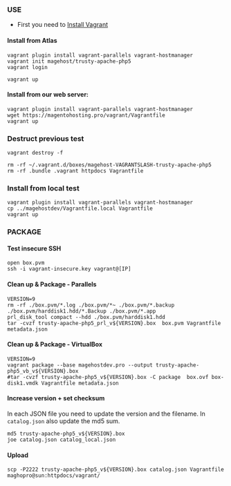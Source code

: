 ### USE

* First you need to [Install Vagrant](http://www.vagrantup.com/download)

#### Install from Atlas
```
vagrant plugin install vagrant-parallels vagrant-hostmanager
vagrant init magehost/trusty-apache-php5
vagrant login

vagrant up
```

#### Install from our web server:
```
vagrant plugin install vagrant-parallels vagrant-hostmanager
wget https://magentohosting.pro/vagrant/Vagrantfile
vagrant up
```

### Destruct previous test
```
vagrant destroy -f

rm -rf ~/.vagrant.d/boxes/magehost-VAGRANTSLASH-trusty-apache-php5
rm -rf .bundle .vagrant httpdocs Vagrantfile
```

### Install from local test
```
vagrant plugin install vagrant-parallels vagrant-hostmanager
cp ../magehostdev/Vagrantfile.local Vagrantfile
vagrant up
```

### PACKAGE

#### Test insecure SSH
```
open box.pvm
ssh -i vagrant-insecure.key vagrant@[IP]
```

#### Clean up & Package - Parallels
```
VERSION=9
rm -rf ./box.pvm/*.log ./box.pvm/*~ ./box.pvm/*.backup ./box.pvm/harddisk1.hdd/*.Backup ./box.pvm/*.app
prl_disk_tool compact --hdd ./box.pvm/harddisk1.hdd
tar -cvzf trusty-apache-php5_prl_v${VERSION}.box  box.pvm Vagrantfile metadata.json
```

#### Clean up & Package - VirtualBox
```
VERSION=9
vagrant package --base magehostdev.pro --output trusty-apache-php5_vb_v${VERSION}.box
#tar -cvzf trusty-apache-php5_v${VERSION}.box -C package  box.ovf box-disk1.vmdk Vagrantfile metadata.json
```

#### Increase version + set checksum
In each JSON file you need to update the version and the filename. In `catalog.json` also update the md5 sum.
```
md5 trusty-apache-php5_v${VERSION}.box
joe catalog.json catalog_local.json
```

#### Upload
```
scp -P2222 trusty-apache-php5_v${VERSION}.box catalog.json Vagrantfile maghopro@sun:httpdocs/vagrant/
```
